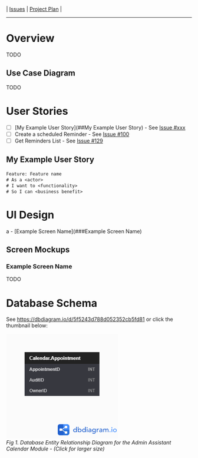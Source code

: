 | [Issues](https://github.com/SimonGeering/AdminAssistant/milestone/8) | [Project Plan](https://github.com/SimonGeering/AdminAssistant/projects/7) | 

***

# Overview

TODO

## Use Case Diagram

TODO

# User Stories

- [ ] [My Example User Story](##My Example User Story) - See [Issue #xxx](https://github.com/SimonGeering/AdminAssistant/issues/xxx)  
- [ ] Create a scheduled Reminder - See [Issue #100](https://github.com/SimonGeering/AdminAssistant/issues/100)
- [ ] Get Reminders List - See [Issue #129](https://github.com/SimonGeering/AdminAssistant/issues/129)

## My Example User Story

``` Gherkin
Feature: Feature name
# As a <actor>
# I want to <functionality>
# So I can <business benefit>
```

# UI Design

a - [Example Screen Name](###Example Screen Name)  

## Screen Mockups

### Example Screen Name

TODO

# Database Schema

See <https://dbdiagram.io/d/5f5243d788d052352cb5fd81> or click the thumbnail below:  

[![Database Entity Relationship Diagram for the Admin Assistant Calendar Module](../images/Calendar-Module/CalendarModule_EntityRelationshipDiagram_V1o0o0.png)](https://simongeering.github.io/AdminAssistant/images/Calendar-Module/CalendarModule_EntityRelationshipDiagram_V1o0o0.png)  
_Fig 1. Database Entity Relationship Diagram for the Admin Assistant Calendar Module - (Click for larger size)_
